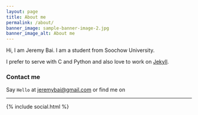 ```yaml
---
layout: page
title: About me
permalink: /about/
banner_image: sample-banner-image-2.jpg
banner_image_alt: About me
---
```


Hi, I am Jeremy Bai. I am a student from Soochow University.

I prefer to serve with C and Python and also love to work 
on [Jekyll][jekyll].

### Contact me

Say `Hello` at jeremybai@gmail.com or find
me on

---

{% include social.html %}

[jekyll]: http://jekyllrb.com
